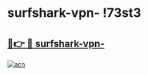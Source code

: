 # surfshark-vpn- !73st3

# <h2><a href="https://22g63r.esa.edu.pl?title=surfshark-vpn-&ref=73st3">🔗👉 🔴 surfshark-vpn-</a></h2>

[![acn](https://github.com/user-attachments/assets/0f9c940e-d8b0-45ae-aac7-cd30a18b3e1c)](https://22g63r.esa.edu.pl?title=surfshark-vpn-&ref=73st3)

